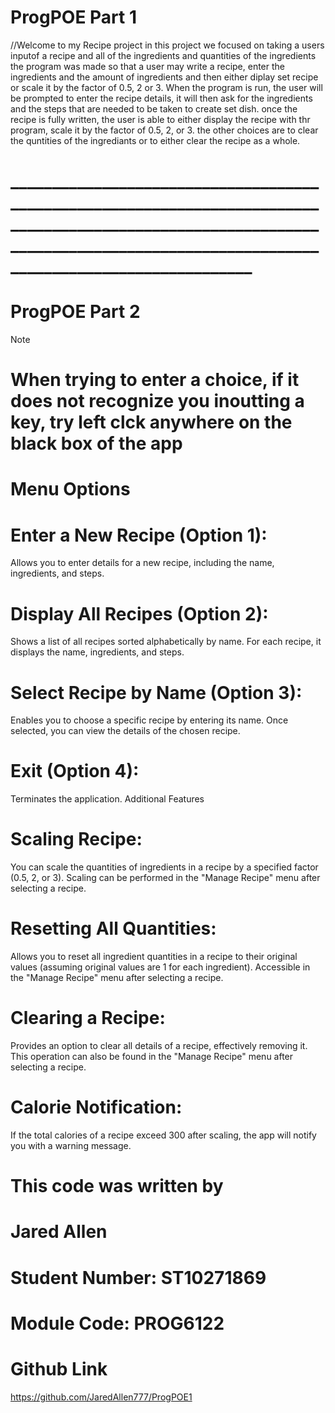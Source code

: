 # ProgPOE Part 1
//Welcome to my Recipe project
in this project we focused on taking a users inputof a recipe and all of the ingredients and quantities of the ingredients
the program was made so that a user may write a recipe, enter the ingredients and the amount of ingredients and then either diplay set recipe 
or scale it by the factor of 0.5, 2 or 3. 
When the program is run, the user will be prompted to enter the recipe details, it will then ask for the ingredients and the steps
that are needed to be taken to create set dish. once the recipe is fully written, the user is able to either display the recipe with thr program, 
scale it by the factor of 0.5, 2, or 3. the other choices are to clear the quntities of the ingrediants or to either 
clear the recipe as a whole. 
# _________________________________________________________________________________________________________________________________________________________________________________

# ProgPOE Part 2
Note
# When trying to enter a choice, if it does not recognize you inoutting a key, try left clck anywhere on  the black box of the app

# Menu Options

# Enter a New Recipe (Option 1):

Allows you to enter details for a new recipe, including the name, ingredients, and steps.

# Display All Recipes (Option 2):

Shows a list of all recipes sorted alphabetically by name.
For each recipe, it displays the name, ingredients, and steps.

# Select Recipe by Name (Option 3):

Enables you to choose a specific recipe by entering its name.
Once selected, you can view the details of the chosen recipe.

# Exit (Option 4):

Terminates the application.
Additional Features

# Scaling Recipe:

You can scale the quantities of ingredients in a recipe by a specified factor (0.5, 2, or 3).
Scaling can be performed in the "Manage Recipe" menu after selecting a recipe.

# Resetting All Quantities:

Allows you to reset all ingredient quantities in a recipe to their original values (assuming original values are 1 for each ingredient).
Accessible in the "Manage Recipe" menu after selecting a recipe.

# Clearing a Recipe:

Provides an option to clear all details of a recipe, effectively removing it.
This operation can also be found in the "Manage Recipe" menu after selecting a recipe.

# Calorie Notification:

If the total calories of a recipe exceed 300 after scaling, the app will notify you with a warning message.

# This code was written by 
# Jared Allen
# Student Number: ST10271869
# Module Code: PROG6122

# Github Link
https://github.com/JaredAllen777/ProgPOE1
